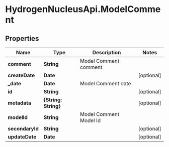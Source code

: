 # HydrogenNucleusApi.ModelComment

## Properties
Name | Type | Description | Notes
------------ | ------------- | ------------- | -------------
**comment** | **String** | Model Comment comment | 
**createDate** | **Date** |  | [optional] 
**_date** | **Date** | Model Comment date | 
**id** | **String** |  | [optional] 
**metadata** | **{String: String}** |  | [optional] 
**modelId** | **String** | Model Comment Model Id | 
**secondaryId** | **String** |  | [optional] 
**updateDate** | **Date** |  | [optional] 


